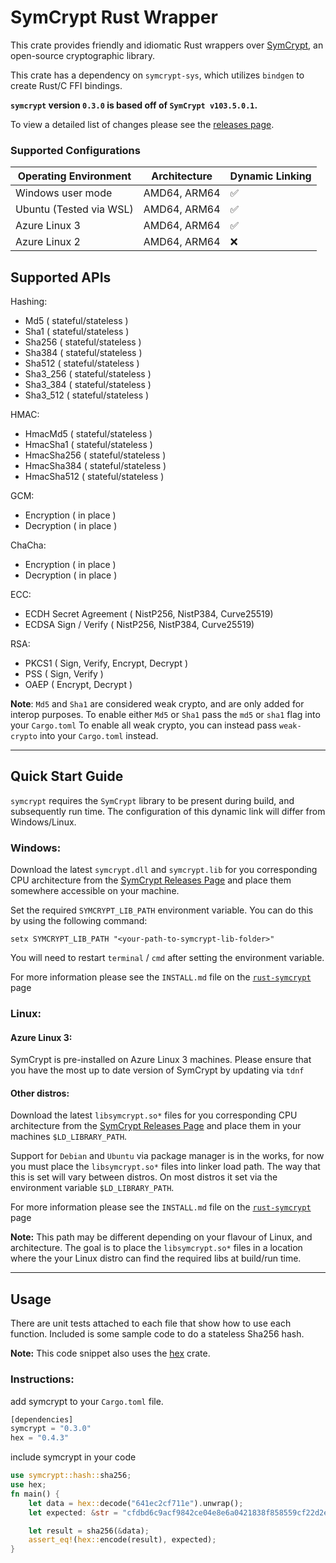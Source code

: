 # SymCrypt Rust Wrapper

This crate provides friendly and idiomatic Rust wrappers over [SymCrypt](https://github.com/microsoft/SymCrypt), an open-source cryptographic library.

This crate has a dependency on `symcrypt-sys`, which utilizes `bindgen` to create Rust/C FFI bindings.

**`symcrypt` version `0.3.0` is based off of `SymCrypt v103.5.0.1`.**

To view a detailed list of changes please see the [releases page](https://github.com/microsoft/rust-symcrypt/releases/).


### Supported Configurations

| Operating Environment | Architecture      | Dynamic Linking |
| --------------------- | ----------------- | ----------- |
| Windows user mode     | AMD64, ARM64      | ✅          | 
| Ubuntu (Tested via WSL)       | AMD64, ARM64      | ✅          | 
| Azure Linux 3         | AMD64, ARM64      | ✅          |
| Azure Linux 2         | AMD64, ARM64      | ❌          |


## Supported APIs

Hashing:
- Md5 ( stateful/stateless )
- Sha1 ( stateful/stateless )
- Sha256 ( stateful/stateless )
- Sha384 ( stateful/stateless )
- Sha512 ( stateful/stateless )
- Sha3_256 ( stateful/stateless )
- Sha3_384 ( stateful/stateless )
- Sha3_512 ( stateful/stateless )

HMAC:
- HmacMd5 ( stateful/stateless )
- HmacSha1 ( stateful/stateless )
- HmacSha256 ( stateful/stateless )
- HmacSha384 ( stateful/stateless )
- HmacSha512 ( stateful/stateless )

GCM:
- Encryption ( in place )
- Decryption ( in place )

ChaCha:
- Encryption ( in place )
- Decryption ( in place )

ECC:
- ECDH Secret Agreement ( NistP256, NistP384, Curve25519)
- ECDSA Sign / Verify ( NistP256, NistP384, Curve25519)

RSA: 
- PKCS1 ( Sign, Verify, Encrypt, Decrypt )
- PSS ( Sign, Verify )
- OAEP ( Encrypt, Decrypt )

**Note**: `Md5` and `Sha1` are considered weak crypto, and are only added for interop purposes.
To enable either `Md5` or `Sha1` pass the `md5` or `sha1` flag into your `Cargo.toml`
To enable all weak crypto, you can instead pass `weak-crypto` into your `Cargo.toml` instead.

---


## Quick Start Guide

`symcrypt` requires the `SymCrypt` library to be present during build, and subsequently run time. The configuration of this dynamic link will differ from Windows/Linux.

### Windows:
Download the latest `symcrypt.dll` and `symcrypt.lib` for you corresponding CPU architecture from the [SymCrypt Releases Page](https://github.com/microsoft/SymCrypt/releases) and place them somewhere accessible on your machine.

Set the required `SYMCRYPT_LIB_PATH` environment variable. You can do this by using the following command:

`setx SYMCRYPT_LIB_PATH "<your-path-to-symcrypt-lib-folder>"`

You will need to restart `terminal` / `cmd` after setting the environment variable.

For more information please see the `INSTALL.md` file on the [`rust-symcrypt`](https://github.com/microsoft/rust-symcrypt/tree/main/rust-symcrypt) page

### Linux:

#### Azure Linux 3:
SymCrypt is pre-installed on Azure Linux 3 machines. Please ensure that you have the most up to date version of SymCrypt by updating via `tdnf`


#### Other distros:

Download the latest `libsymcrypt.so*` files for you corresponding CPU architecture from the [SymCrypt Releases Page](https://github.com/microsoft/SymCrypt/releases) and place them in your machines `$LD_LIBRARY_PATH`.


Support for `Debian` and `Ubuntu` via package manager is in the works, for now you must place the `libsymcrypt.so*` files into linker load path. The way that this is set will vary between distros. On most distros it set via the environment variable `$LD_LIBRARY_PATH`. 



For more information please see the `INSTALL.md` file on the [`rust-symcrypt`](https://github.com/microsoft/rust-symcrypt/tree/main/rust-symcrypt) page

**Note:** This path may be different depending on your flavour of Linux, and architecture. The goal is to place the `libsymcrypt.so*` files in a location where the your Linux distro can find the required libs at build/run time.

---

## Usage
There are unit tests attached to each file that show how to use each function. Included is some sample code to do a stateless Sha256 hash. 

**Note:** This code snippet also uses the [hex](https://crates.io/crates/hex) crate.

### Instructions:  

add symcrypt to your `Cargo.toml` file.

```rust
[dependencies]
symcrypt = "0.3.0"
hex = "0.4.3"
```

include symcrypt in your code  

```rust
use symcrypt::hash::sha256; 
use hex;
fn main() {
    let data = hex::decode("641ec2cf711e").unwrap();
    let expected: &str = "cfdbd6c9acf9842ce04e8e6a0421838f858559cf22d2ea8a38bd07d5e4692233";

    let result = sha256(&data);
    assert_eq!(hex::encode(result), expected);
}
```
